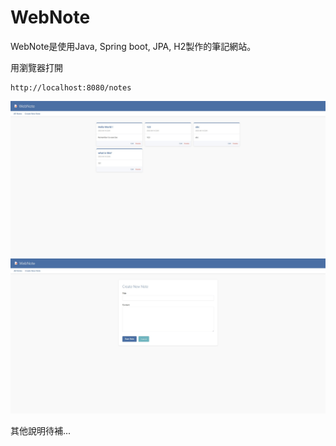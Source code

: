 
# WebNote
WebNote是使用Java, Spring boot, JPA, H2製作的筆記網站。

用瀏覽器打開

    http://localhost:8080/notes

![image](https://github.com/Menderman/webnote/blob/main/images/notes.jpg)
![image](https://github.com/Menderman/webnote/blob/main/images/new.jpg)

其他說明待補...
